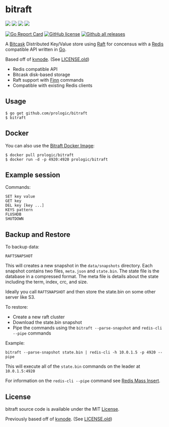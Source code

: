 # bitraft

![](https://github.com/prologic/bitraft/workflows/Coverage/badge.svg)
![](https://github.com/prologic/bitraft/workflows/Docker/badge.svg)
![](https://github.com/prologic/bitraft/workflows/Go/badge.svg)
![](https://github.com/prologic/bitraft/workflows/ReviewDog/badge.svg)

[![Go Report Card](https://goreportcard.com/badge/prologic/bitraft)](https://goreportcard.com/report/prologic/bitraft)
[![GitHub license](https://img.shields.io/github/license/prologic/bitraft.svg)](https://github.com/prologic/bitraft)
[![Github all releases](https://img.shields.io/github/downloads/prologic/bitraft/total.svg)](https://github.com/prologic/bitraft/releases)

A [Bitcask](https://github.com/prologic/bitcask) Distributed Key/Value store
using [Raft](https://github.com/hashicorp/raft) for concensus with a
[Redis](https://redis.org) compatible API written in [Go](https://golang.org).

Based off of [kvnode](https://github.com/tidwall/kvnode).
(See [LICENSE.old](/LICENSE.old))

- Redis compatible API
- Bitcask disk-based storage
- Raft support with [Finn](https://github.com/tidwall/finn) commands
- Compatible with existing Redis clients

## Usage

```#!bash
$ go get github.com/prologic/bitraft
$ bitraft
```

## Docker

You can also use the [Bitraft Docker Image](https://cloud.docker.com/u/prologic/repository/docker/prologic/bitraft):

```#!bash
$ docker pull prologic/bitraft
$ docker run -d -p 4920:4920 prologic/bitraft
```

## Example session

Commands:

```
SET key value
GET key
DEL key [key ...]
KEYS pattern
FLUSHDB
SHUTDOWN
```

## Backup and Restore

To backup data:
```
RAFTSNAPSHOT
```
This will creates a new snapshot in the `data/snapshots` directory.
Each snapshot contains two files, `meta.json` and `state.bin`.
The state file is the database in a compressed format. 
The meta file is details about the state including the term, index, crc, and size.

Ideally you call `RAFTSNAPSHOT` and then store the state.bin on some other server like S3.

To restore:
- Create a new raft cluster
- Download the state.bin snapshot
- Pipe the commands using the `bitraft --parse-snapshot` and `redis-cli --pipe` commands

Example:
```
bitraft --parse-snapshot state.bin | redis-cli -h 10.0.1.5 -p 4920 --pipe
```

This will execute all of the `state.bin` commands on the leader at `10.0.1.5:4920`


For information on the `redis-cli --pipe` command see [Redis Mass Insert](https://redis.io/topics/mass-insert).

## License

bitraft source code is available under the MIT [License](/LICENSE).

Previously based off of [kvnode](https://github.com/tidwall/kvnode).
(See [LICENSE.old](/LICENSE.old))
